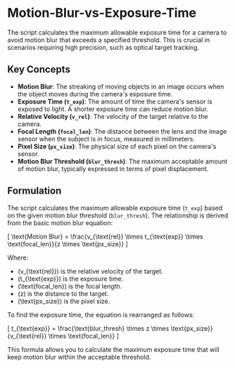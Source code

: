 # Motion-Blur-vs-Exposure-Time
The script calculates the maximum allowable exposure time for a camera to avoid motion blur that exceeds a specified threshold. This is crucial in scenarios requiring high precision, such as optical target tracking.

## Key Concepts

- **Motion Blur**: The streaking of moving objects in an image occurs when the object moves during the camera's exposure time.
- **Exposure Time (`t_exp`)**: The amount of time the camera's sensor is exposed to light. A shorter exposure time can reduce motion blur.
- **Relative Velocity (`v_rel`)**: The velocity of the target relative to the camera.
- **Focal Length (`focal_len`)**: The distance between the lens and the image sensor when the subject is in focus, measured in millimeters.
- **Pixel Size (`px_size`)**: The physical size of each pixel on the camera's sensor.
- **Motion Blur Threshold (`blur_thresh`)**: The maximum acceptable amount of motion blur, typically expressed in terms of pixel displacement.

## Formulation

The script calculates the maximum allowable exposure time (`t_exp`) based on the given motion blur threshold (`blur_thresh`). The relationship is derived from the basic motion blur equation:

\[
\text{Motion Blur} = \frac{v_{\text{rel}} \times t_{\text{exp}} \times \text{focal\_len}}{z \times \text{px\_size}}
\]

Where:

- \(v_{\text{rel}}\) is the relative velocity of the target.
- \(t_{\text{exp}}\) is the exposure time.
- \(\text{focal\_len}\) is the focal length.
- \(z\) is the distance to the target.
- \(\text{px\_size}\) is the pixel size.

To find the exposure time, the equation is rearranged as follows:

\[
t_{\text{exp}} = \frac{\text{blur\_thresh} \times z \times \text{px\_size}}{v_{\text{rel}} \times \text{focal\_len}}
\]

This formula allows you to calculate the maximum exposure time that will keep motion blur within the acceptable threshold.
